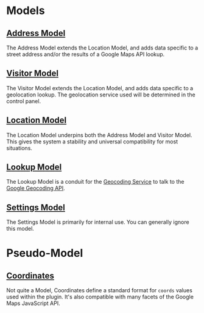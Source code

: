# Models

## [Address Model](/models/address-model/)

The Address Model extends the Location Model, and adds data specific to a street address and/or the results of a Google Maps API lookup.

## [Visitor Model](/models/visitor-model/)

The Visitor Model extends the Location Model, and adds data specific to a geolocation lookup. The geolocation service used will be determined in the control panel.

## [Location Model](/models/location-model/)

The Location Model underpins both the Address Model and Visitor Model. This gives the system a stability and universal compatibility for most situations.

## [Lookup Model](/models/lookup-model/)

The Lookup Model is a conduit for the [Geocoding Service](/services/geocoding-service/) to talk to the [Google Geocoding API](https://developers.google.com/maps/documentation/geocoding/start).

## [Settings Model](/models/settings-model/)

The Settings Model is primarily for internal use. You can generally ignore this model.

# Pseudo-Model

## [Coordinates](/models/coordinates/)

Not quite a Model, Coordinates define a standard format for `coords` values used within the plugin. It's also compatible with many facets of the Google Maps JavaScript API.
